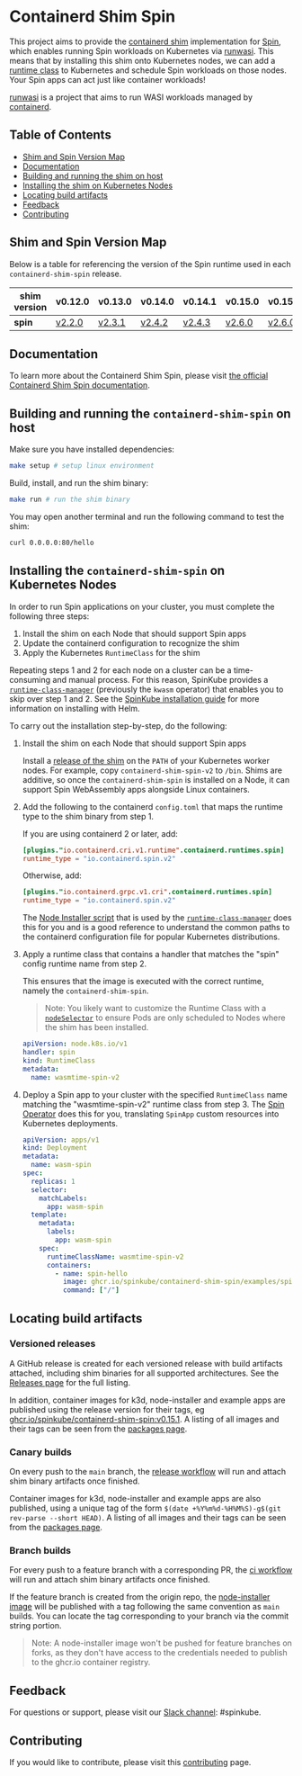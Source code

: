 # Containerd Shim Spin

This project aims to provide the [containerd shim](https://github.com/containerd/containerd/blob/main/core/runtime/v2/README.md#runtime-shim) implementation for [Spin](https://developer.fermyon.com/spin), which enables running Spin workloads on Kubernetes via [runwasi](https://github.com/deislabs/runwasi). This means that by installing this shim onto Kubernetes nodes, we can add a [runtime class](https://kubernetes.io/docs/concepts/containers/runtime-class/) to Kubernetes and schedule Spin workloads on those nodes. Your Spin apps can act just like container workloads!

[runwasi](https://github.com/deislabs/runwasi) is a project that aims to run WASI workloads managed by [containerd](https://containerd.io/).

## Table of Contents

- [Shim and Spin Version Map](#shim-and-spin-version-map)
- [Documentation](#documentation)
- [Building and running the shim on host](#building-and-running-the-containerd-shim-spin-on-host)
- [Installing the shim on Kubernetes Nodes](#installing-the-containerd-shim-spin-on-kubernetes-nodes)
- [Locating build artifacts](#locating-build-artifacts)
- [Feedback](#feedback)
- [Contributing](#contributing)

## Shim and Spin Version Map

Below is a table for referencing the version of the Spin runtime used in each `containerd-shim-spin` release.

| **shim version** | v0.12.0                                                       | v0.13.0                                                       | v0.14.0                                                       | v0.14.1                                                       | v0.15.0                                                       | v0.15.1                                                       | v0.16.0    | v0.17.0    | v0.18.0 |
| ---------------- | ------------------------------------------------------------- | ------------------------------------------------------------- | ------------------------------------------------------------- | ------------------------------------------------------------- | ------------------------------------------------------------- | ------------------------------------------------------------- | --- | --- | --- |
| **spin**         | [v2.2.0](https://github.com/fermyon/spin/releases/tag/v2.2.0) | [v2.3.1](https://github.com/fermyon/spin/releases/tag/v2.3.1) | [v2.4.2](https://github.com/fermyon/spin/releases/tag/v2.4.2) | [v2.4.3](https://github.com/fermyon/spin/releases/tag/v2.4.3) | [v2.6.0](https://github.com/fermyon/spin/releases/tag/v2.6.0) | [v2.6.0](https://github.com/fermyon/spin/releases/tag/v2.6.0) | [v2.6.0](https://github.com/fermyon/spin/releases/tag/v2.6.0) | [v3.0.0](https://github.com/fermyon/spin/releases/tag/v3.0.0) | [v3.1.2](https://github.com/fermyon/spin/releases/tag/v3.1.2) |

## Documentation

To learn more about the Containerd Shim Spin, please visit [the official Containerd Shim Spin documentation](https://www.spinkube.dev/docs/topics/architecture/#containerd-shim-spin).

## Building and running the `containerd-shim-spin` on host

Make sure you have installed dependencies:
```bash
make setup # setup linux environment
```

Build, install, and run the shim binary:

```bash
make run # run the shim binary
```

You may open another terminal and run the following command to test the shim:
```bash
curl 0.0.0.0:80/hello
```

## Installing the `containerd-shim-spin` on Kubernetes Nodes

In order to run Spin applications on your cluster, you must complete the following three steps:

1. Install the shim on each Node that should support Spin apps
2. Update the containerd configuration to recognize the shim
3. Apply the Kubernetes `RuntimeClass` for the shim

Repeating steps 1 and 2 for each node on a cluster can be a time-consuming and manual process. For this reason, SpinKube provides a [`runtime-class-manager`](https://www.spinkube.dev/docs/topics/architecture/#runtime-class-manager) (previously the `kwasm` operator) that enables you to skip over step 1 and 2. See the [SpinKube installation guide](https://www.spinkube.dev/docs/install/installing-with-helm/) for more information on installing with Helm.

To carry out the installation step-by-step, do the following:

1. Install the shim on each Node that should support Spin apps

    Install a [release of the shim](https://github.com/spinkube/containerd-shim-spin/releases) on the `PATH` of your Kubernetes worker nodes. For example, copy `containerd-shim-spin-v2` to `/bin`. Shims are additive, so once the `containerd-shim-spin` is installed on a Node, it can support Spin WebAssembly apps alongside Linux containers.

2. Add the following to the containerd `config.toml` that maps the runtime type to the shim binary from step 1.

    If you are using containerd 2 or later, add:

    ```toml
    [plugins."io.containerd.cri.v1.runtime".containerd.runtimes.spin]
    runtime_type = "io.containerd.spin.v2"
    ```

    Otherwise, add:

    ```toml
    [plugins."io.containerd.grpc.v1.cri".containerd.runtimes.spin]
    runtime_type = "io.containerd.spin.v2"
    ```

    The [Node Installer script](./node-installer/script/installer.sh) that is used by the [`runtime-class-manager`](https://www.spinkube.dev/docs/topics/architecture/#runtime-class-manager) does this for you and is a good reference to understand the common paths to the containerd configuration file for popular Kubernetes distributions.

3. Apply a runtime class that contains a handler that matches the "spin" config runtime name from step 2.

    This ensures that the image is executed with the correct runtime, namely the `containerd-shim-spin`.

    > Note: You likely want to customize the Runtime Class with a [`nodeSelector`](https://kubernetes.io/docs/concepts/scheduling-eviction/assign-pod-node/#nodeselector) to ensure Pods are only scheduled to Nodes where the shim has been installed.

    ```yaml
    apiVersion: node.k8s.io/v1
    handler: spin
    kind: RuntimeClass
    metadata:
      name: wasmtime-spin-v2
    ```

4. Deploy a Spin app to your cluster with the specified `RuntimeClass` name matching the "wasmtime-spin-v2" runtime class from step 3. The [Spin Operator](../spin-operator/_index.md) does this for you, translating `SpinApp` custom resources into Kubernetes deployments.

    ```yaml
    apiVersion: apps/v1
    kind: Deployment
    metadata:
      name: wasm-spin
    spec:
      replicas: 1
      selector:
        matchLabels:
          app: wasm-spin
      template:
        metadata:
          labels:
            app: wasm-spin
        spec:
          runtimeClassName: wasmtime-spin-v2
          containers:
            - name: spin-hello
              image: ghcr.io/spinkube/containerd-shim-spin/examples/spin-rust-hello:v0.13.0
              command: ["/"]
    ```

## Locating build artifacts

### Versioned releases

A GitHub release is created for each versioned release with build artifacts attached, including shim binaries for all supported architectures. See the [Releases page](https://github.com/spinkube/containerd-shim-spin/releases) for the full listing.

In addition, container images for k3d, node-installer and example apps are published using the release version for their tags, eg [ghcr.io/spinkube/containerd-shim-spin:v0.15.1](https://github.com/spinkube/containerd-shim-spin/pkgs/container/containerd-shim-spin%2Fnode-installer/240852005?tag=v0.15.1). A listing of all images and their tags can be seen from the [packages page](https://github.com/orgs/spinkube/packages?repo_name=containerd-shim-spin).

### Canary builds

On every push to the `main` branch, the [release workflow](https://github.com/spinkube/containerd-shim-spin/actions/workflows/release.yaml) will run and attach shim binary artifacts once finished.

Container images for k3d, node-installer and example apps are also published, using a unique tag of the form `$(date +%Y%m%d-%H%M%S)-g$(git rev-parse --short HEAD)`. A listing of all images and their tags can be seen from the [packages page](https://github.com/orgs/spinkube/packages?repo_name=containerd-shim-spin).

### Branch builds

For every push to a feature branch with a corresponding PR, the [ci workflow](https://github.com/spinkube/containerd-shim-spin/actions/workflows/ci.yaml) will run and attach shim binary artifacts once finished.

If the feature branch is created from the origin repo, the [node-installer image](https://github.com/spinkube/containerd-shim-spin/pkgs/container/containerd-shim-spin%2Fnode-installer) will be published with a tag following the same convention as `main` builds. You can locate the tag corresponding to your branch via the commit string portion.

> Note: A node-installer image won't be pushed for feature branches on forks, as they don't have access to the credentials needed to publish to the ghcr.io container registry.

## Feedback

For questions or support, please visit our [Slack channel](https://cloud-native.slack.com/archives/C06PC7JA1EE): #spinkube. 

## Contributing

If you would like to contribute, please visit this [contributing](https://www.spinkube.dev/docs/contrib/) page.
